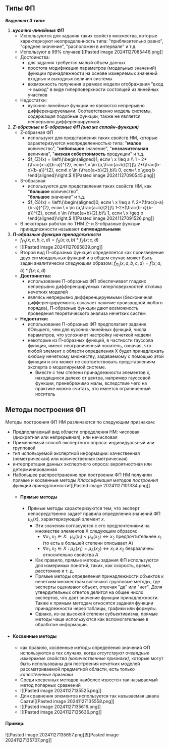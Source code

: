 ## Типы ФП
***Выделяют 3 типа:***
1) ***кусочно-линейные ФП***
	- Используются для задания таких свойств множества, которые характеризуют неопределенность типа: "приблизительно равно", "среднее значение", "расположен в интервале" и т.д.
	- Используют в 99% случаев![[Pasted image 20241127085446.png]]
	- Достоинства:
		- для задания требуется малый объем данных
		- простота модификации параметров (модальных значений) функции принадлежности на основе измеряемых значений входных и выходных величин системы
		- возможность получения в рамках модели отображения "вход -> выход" в виде гиперповерхности состоящей из линейных участков
	- Недостатки:
		- кусочно-линейные функции не являются непрерывно дифференцируемыми. Соответственно модель системы, содержащая подобные функции, также не является непрерывно дифференцируемой.
2) ***Z-образные и S-образные ФП (она же сплайн-функция)***
	- Z-образная ФП
		- используют для представления таких свойств НМ, которые характеризуются неопределенностью типа: "**малое** количество", "**небольшое** значение", "**незначительная** величина", "**низкая себестоимость** продукции" и т.д.
		- $f_{Z}(x) = \left\{\begin{aligned}1, если \ x \leq a \\ 1 - 2*(\frac{x-a}{b-a})^{2}, если \ x \in (a,\frac{a+b}{2}]\\ 2*(\frac{b-x}{b-a})^{2}, если\  x \in (\frac{a+b}{2},b)\\ 0, если \ x \geq b \end{aligned}\right.$
		  ![[Pasted image 20241127090545.png]]
	- S-образная
		- используются для представления таких свойств НМ, как "**большое** количество",  
		  "**большое** значение" и т.д.
		- $f_{S}(x) = \left\{\begin{aligned}0, если \ x \leq a \\ 2*(\frac{x-a}{b-a})^{2}, если \ x \in (a,\frac{a+b}{2}]\\ 1-2*(\frac{b-x}{b-a})^{2}, если\  x \in (\frac{a+b}{2},b)\\ 1, если \ x \geq b \end{aligned}\right.$
		  ![[Pasted image 20241127091526.png]]
	- В некоторых работах по ТНМ Z- и S-образные функции принадлежности называют **сигмоидальными**
3) ***П-образные функции принадлежности***
	- $f_{П_{1}}(x,a,b,c,d) = f_{S}(x;a,b)*f_{Z}(x;c,d)$
	- ![[Pasted image 20241127095839.png]]
	- Второй вид П-образных функция определяется как произведение двух сигмоидальных функций и в общем случае может быть задан аналитически следующим образом: $f_{П_{1}}(x,a,b,c,d) = f(x;a,b)*f(x;c,d)$
	- **Достоинства:**
		- использование П-образных ФП обеспечивает гладких непрерывно дифференцируемых гиперповерхностей отклика нечетких моделей
		- являясь непрерывно дифференцируемыми (бесконечная дифференцируемость означает наличие производной любого порядка), П-образные функции дают возможность проведения теоретического анализа нечетких систем
	- **Недостатки:**
		- использование П-образных ФП предполагает задание бОльшего, чем для кусочно-линейных функций, числа параметров, что усложняет настройку нечеткой модели
		- некоторые из П-образных функций, в частности гауссова функция, имеют неограниченный носитель, означая, что любой элемент х области определения Х будет принадлежать *любому* нечеткому множеству, задаваемому с помощью этой функции и это может не соответствовать представлениям эксперта о моделируемой системе. 
			- Вместе с тем степени принадлежности элементов х, находящихся далеко от центра, например гауссовой функции, пренебрежимо малы, вследствие чего на практике можно считать, что имеется ограниченный носитель
## Методы построения ФП
Методы построения ФП НМ различаются по следующим признакам:
- Предполагаемый вид области определения НМ: числовая (дискретная или непрерывная), или нечисловая
- Применяемый способ экспертного опроса: индивидуальный или групповой
- тип используемой экспертной информации: качественная (неметрическая) или количественная (метрическая)
- интерпретация данных экспертного опроса: вероятностная или детерминированная
- Набольшее распространение при построении ФП НМ получили прямые и косвенные методы
  *Классификация методов построения функций принадлежности*![[Pasted image 20241127101334.png]]
  - #### Прямые методы  
	  - Прямые методы характеризуются тем, что эксперт непосредственно задает правила определения значений ФП $\mu_{A}(x)$, характеризующей элемент $x$.
		- Эти значения согласуются с его предпочтениями на множестве элементов X следующим образом:
			- $\forall x_{1},x_{2} \in X: \ \ \mu_{A}(x_{1}) < \mu_{A}(x_{2}) \Leftrightarrow x_{2} \text{ предпочтительнее } x_{1}$ $\text{(то есть в большей степени описывает А)}$
			- $\forall x_{1}, x_{2} \in X: \mu_{A}(x_{1}) = \mu_{A}(x_{2}) \Leftrightarrow x_{1} \text{ и } x_{2} \text{ безразличны относительно свойства } A$
		- Как правило, прямые методы задания ФП используются для измеримых понятий, таких, как скорость, время, расстояние и т. д.
		- Прямые методы определения принадлежности объектов к нечетким множествам включают групповые методы, где эксперты оценивают объект, отвечая "да" или "нет". Доля утвердительных ответов делится на общее число экспертов, что дает значение функции принадлежности. Также к прямым методам относятся задания функции принадлежности через таблицы, графики или формулы. 
		- Однако, из-за высокой степени субъективизма, прямые методы чаще используются как вспомогательные в обработке информации.
- #### Косвенные методы
	- как правило, косвенные методы определения значений ФП используются в тех случаях, когда *отсутствуют очевидные измеримые свойства (количественные признаки)*, которые могут быть использованы для построения нечетких моделей рассматриваемой предметной области, есть только *качественные признаки*
	- Среди косвенных методов наиболее известен так называемый метод попарных сравнений
	- ![[Pasted image 20241127135525.png]]
	- Для сравнения элементов используется так называемая шкала Саати![[Pasted image 20241127135558.png]]
	- ![[Pasted image 20241127135616.png]]
	- ![[Pasted image 20241127135636.png]]
#### Пример:
![[Pasted image 20241127135657.png]]![[Pasted image 20241127135707.png]]
